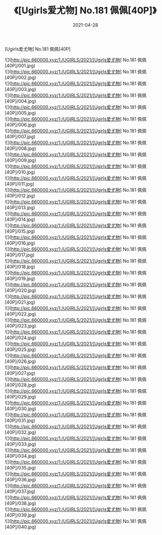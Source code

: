 ﻿---
layout: post
title:  《[Ugirls爱尤物] No.181 佩佩[40P]》
date:   2021-04-28
img: http://pic.660000.xyz/1:/UGIRLS/2021/[Ugirls爱尤物] No.181 佩佩[40P]/000.jpg
categories: [美女, 清纯, 唯美]
---

[Ugirls爱尤物] No.181 佩佩[40P]

  ![](http://pic.660000.xyz/1:/UGIRLS/2021/[Ugirls爱尤物] No.181 佩佩[40P]/001.jpg) <br> ![](http://pic.660000.xyz/1:/UGIRLS/2021/[Ugirls爱尤物] No.181 佩佩[40P]/002.jpg) <br> ![](http://pic.660000.xyz/1:/UGIRLS/2021/[Ugirls爱尤物] No.181 佩佩[40P]/003.jpg) <br> ![](http://pic.660000.xyz/1:/UGIRLS/2021/[Ugirls爱尤物] No.181 佩佩[40P]/004.jpg) <br> ![](http://pic.660000.xyz/1:/UGIRLS/2021/[Ugirls爱尤物] No.181 佩佩[40P]/005.jpg) <br> ![](http://pic.660000.xyz/1:/UGIRLS/2021/[Ugirls爱尤物] No.181 佩佩[40P]/006.jpg) <br> ![](http://pic.660000.xyz/1:/UGIRLS/2021/[Ugirls爱尤物] No.181 佩佩[40P]/007.jpg) <br> ![](http://pic.660000.xyz/1:/UGIRLS/2021/[Ugirls爱尤物] No.181 佩佩[40P]/008.jpg) <br> ![](http://pic.660000.xyz/1:/UGIRLS/2021/[Ugirls爱尤物] No.181 佩佩[40P]/009.jpg) <br> ![](http://pic.660000.xyz/1:/UGIRLS/2021/[Ugirls爱尤物] No.181 佩佩[40P]/010.jpg) <br> ![](http://pic.660000.xyz/1:/UGIRLS/2021/[Ugirls爱尤物] No.181 佩佩[40P]/011.jpg) <br> ![](http://pic.660000.xyz/1:/UGIRLS/2021/[Ugirls爱尤物] No.181 佩佩[40P]/012.jpg) <br> ![](http://pic.660000.xyz/1:/UGIRLS/2021/[Ugirls爱尤物] No.181 佩佩[40P]/013.jpg) <br> ![](http://pic.660000.xyz/1:/UGIRLS/2021/[Ugirls爱尤物] No.181 佩佩[40P]/014.jpg) <br> ![](http://pic.660000.xyz/1:/UGIRLS/2021/[Ugirls爱尤物] No.181 佩佩[40P]/015.jpg) <br> ![](http://pic.660000.xyz/1:/UGIRLS/2021/[Ugirls爱尤物] No.181 佩佩[40P]/016.jpg) <br> ![](http://pic.660000.xyz/1:/UGIRLS/2021/[Ugirls爱尤物] No.181 佩佩[40P]/017.jpg) <br> ![](http://pic.660000.xyz/1:/UGIRLS/2021/[Ugirls爱尤物] No.181 佩佩[40P]/018.jpg) <br> ![](http://pic.660000.xyz/1:/UGIRLS/2021/[Ugirls爱尤物] No.181 佩佩[40P]/019.jpg) <br> ![](http://pic.660000.xyz/1:/UGIRLS/2021/[Ugirls爱尤物] No.181 佩佩[40P]/020.jpg) <br> ![](http://pic.660000.xyz/1:/UGIRLS/2021/[Ugirls爱尤物] No.181 佩佩[40P]/021.jpg) <br> ![](http://pic.660000.xyz/1:/UGIRLS/2021/[Ugirls爱尤物] No.181 佩佩[40P]/022.jpg) <br> ![](http://pic.660000.xyz/1:/UGIRLS/2021/[Ugirls爱尤物] No.181 佩佩[40P]/023.jpg) <br> ![](http://pic.660000.xyz/1:/UGIRLS/2021/[Ugirls爱尤物] No.181 佩佩[40P]/024.jpg) <br> ![](http://pic.660000.xyz/1:/UGIRLS/2021/[Ugirls爱尤物] No.181 佩佩[40P]/025.jpg) <br> ![](http://pic.660000.xyz/1:/UGIRLS/2021/[Ugirls爱尤物] No.181 佩佩[40P]/026.jpg) <br> ![](http://pic.660000.xyz/1:/UGIRLS/2021/[Ugirls爱尤物] No.181 佩佩[40P]/027.jpg) <br> ![](http://pic.660000.xyz/1:/UGIRLS/2021/[Ugirls爱尤物] No.181 佩佩[40P]/028.jpg) <br> ![](http://pic.660000.xyz/1:/UGIRLS/2021/[Ugirls爱尤物] No.181 佩佩[40P]/029.jpg) <br> ![](http://pic.660000.xyz/1:/UGIRLS/2021/[Ugirls爱尤物] No.181 佩佩[40P]/030.jpg) <br> ![](http://pic.660000.xyz/1:/UGIRLS/2021/[Ugirls爱尤物] No.181 佩佩[40P]/031.jpg) <br> ![](http://pic.660000.xyz/1:/UGIRLS/2021/[Ugirls爱尤物] No.181 佩佩[40P]/032.jpg) <br> ![](http://pic.660000.xyz/1:/UGIRLS/2021/[Ugirls爱尤物] No.181 佩佩[40P]/033.jpg) <br> ![](http://pic.660000.xyz/1:/UGIRLS/2021/[Ugirls爱尤物] No.181 佩佩[40P]/034.jpg) <br> ![](http://pic.660000.xyz/1:/UGIRLS/2021/[Ugirls爱尤物] No.181 佩佩[40P]/035.jpg) <br> ![](http://pic.660000.xyz/1:/UGIRLS/2021/[Ugirls爱尤物] No.181 佩佩[40P]/036.jpg) <br> ![](http://pic.660000.xyz/1:/UGIRLS/2021/[Ugirls爱尤物] No.181 佩佩[40P]/037.jpg) <br> ![](http://pic.660000.xyz/1:/UGIRLS/2021/[Ugirls爱尤物] No.181 佩佩[40P]/038.jpg) <br> ![](http://pic.660000.xyz/1:/UGIRLS/2021/[Ugirls爱尤物] No.181 佩佩[40P]/039.jpg) <br> ![](http://pic.660000.xyz/1:/UGIRLS/2021/[Ugirls爱尤物] No.181 佩佩[40P]/040.jpg) <br>